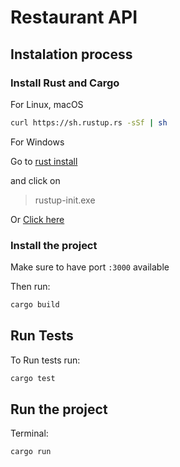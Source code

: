 # Restaurant API

## Instalation process

### Install Rust and Cargo

For Linux, macOS

```sh
curl https://sh.rustup.rs -sSf | sh
```

For Windows

Go to [rust install](https://doc.rust-lang.org/cargo/getting-started/installation.html)

and click on

> rustup-init.exe

Or [Click here](https://win.rustup.rs/)

### Install the project

Make sure to have port `:3000` available

Then run:

```sh
cargo build
```

## Run Tests

To Run tests run:

```sh
cargo test
```

## Run the project

Terminal:

```sh
cargo run
```

